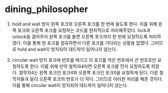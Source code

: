 # dining_philosopher
1. hold and wait 방지
 왼쪽 포크와 오른쪽 포크를 한 번에 들도록 한다. 이를 위해 왼쪽 포크와 오른쪽 포크를 요청하는 코드를 원자적으로 처리해주었다. lock과 unlock을 걸어주어 왼쪽 포크를 들면 오른쪽 포크까지 한 번에 요청하도록 처리하였다. 이를 통해 한 포크를 점유하면서 다른 포크를 기다리는 상황을 없앴다. 그러므로 hold and wait이 방지되어 데드락이 일어나지 않는다.

2. circular wait 방지
 포크에 번호를 메기고 이 포크를 작은 번호에서 큰 번호로만 요청하도록 한다. 이를 위해 만약 철학자4라면 오른쪽 포크를 먼저 요청하도록 하였다. 철학자4는 왼쪽 포크인 포크4와 오른쪽 포크인 포크0을 요청하게 된다. 다른 철학자들과 달리 오른쪽 포크의 번호가 더 작다. 그러므로 이러한 처리를 해준 것이다. 이를 통해 circular wait이 방지되어 데드락이 일어나지 않는다.
